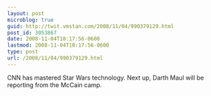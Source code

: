 ```yaml
---
layout: post
microblog: true
guid: http://twit.vmstan.com/2008/11/04/990379129.html
post_id: 3053867
date: 2008-11-04T18:17:56-0600
lastmod: 2008-11-04T18:17:56-0600
type: post
url: /2008/11/04/990379129.html
---
```

CNN has mastered Star Wars technology. Next up, Darth Maul will be reporting from the McCain camp.
